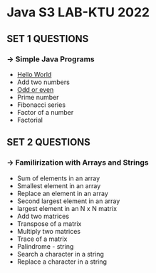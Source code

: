 # Java S3 LAB-KTU  2022

## SET 1 QUESTIONS
### -> Simple Java Programs

* [Hello World](SET%201/HelloWorld.java)
* Add two numbers
* [Odd or even](SET%201/OddorEven.java)
* Prime number
* Fibonacci series
* Factor of a number
* Factorial 

## SET 2 QUESTIONS
### -> Familirization with Arrays and Strings

* Sum of elements in an array
* Smallest element in an array
* Replace an element in an array
* Second largest element in an array
* largest element in an N x N matrix
* Add two matrices
* Transpose of a matrix
* Multiply two matrices
* Trace of a matrix
* Palindrome - string
* Search a character in a string
* Replace a character in a string
